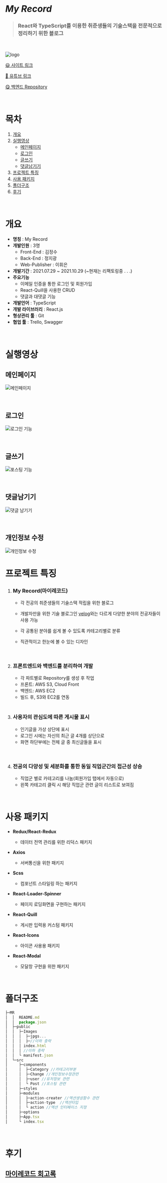 # _My Record_

> ### **React와 TypeScript를 이용한 취준생들의 기술스택을 전문적으로 정리하기 위한 블로그**

 <br/>

![logo](https://user-images.githubusercontent.com/68778883/139292377-573b3eb4-b7d7-409a-bff1-06187adc5789.png)

[&#128515; 사이트 링크](http://3.137.122.135:3000/)

[&#127909; 유튜브 링크](https://bit.ly/3D7JOnC)

[&#128523; 백엔드 Repository](https://github.com/Organization-MyRecord/server)

<br/>

# 목차

1. [개요](#개요)
2. [실행영상](#실행영상)
   - [메인페이지](#메인페이지)
   - [로그인](#로그인)
   - [글쓰기](#글쓰기)
   - [댓글남기기](#댓글남기기)
3. [프로젝트 특징](#프로젝트-특징)
4. [사용 패키지](#사용-패키지)
5. [폴더구조](#폴더구조)
6. [후기](#후기)

<br/>

# 개요

- **명칭** : My Record
- **개발인원** : 3명
  - Front-End : 김정수
  - Back-End : 정지광
  - Web-Publisher : 이휘은
- **개발기간** : 2021.07.29 ~ 2021.10.29 (~현재는 리팩토링중 . . .)
- **주요기능**
  - 이메일 인증을 통한 로그인 및 회원가입
  - React-Quill을 사용한 CRUD
  - 댓글과 대댓글 기능
- **개발언어** : TypeScript
- **개발 라이브러리** : React.js
- **형상관리 툴** : Git
- **협업 툴** : Trello, Swagger

<br/>

# 실행영상

## 메인페이지

![메인페이지](https://user-images.githubusercontent.com/68778883/139527562-b2522212-d5c4-41ac-80d5-b86fcb690115.gif)

<br/>

## 로그인

![로그인 기능](https://user-images.githubusercontent.com/68778883/139527742-6a0a5bd2-404f-4766-8b91-bf4c26fe9453.gif)

<br/>

## 글쓰기

![포스팅 기능](https://user-images.githubusercontent.com/68778883/139527786-bec41dcd-7fe4-4932-97eb-08f395e24a83.gif)

<br/>

## 댓글남기기

![댓글 남기기](https://user-images.githubusercontent.com/68778883/139527784-3976da9b-06f2-4f1a-8d6b-7a00e3aa6fd5.gif)

<br/>

## 개인정보 수정

![개인정보 수정](https://user-images.githubusercontent.com/68778883/139527783-0540a508-2309-4d7e-9b08-79132620b95e.gif)

# 프로젝트 특징

1. ### My Record(마이레코드)

   - 각 전공의 취준생들의 기술스택 적립을 위한 블로그
   - 개발자만을 위한 기술 블로그인 [velog](https://velog.io/)와는 다르게 다양한 분야의 전공자들이 사용 가능
   - 각 공통된 분야를 쉽게 볼 수 있도록 카테고리별로 분류
   - 직관적이고 한눈에 볼 수 있는 디자인

     <br/>

2. ### 프론트엔드와 백엔드를 분리하여 개발

   - 각 파트별로 Repository를 생성 후 작업
   - 프론트: AWS S3, Cloud Front
   - 백엔드: AWS EC2
   - 빌드 후, S3와 EC2를 연동

   <br/>

3. ### 사용자의 관심도에 따른 게시물 표시
   - 인기글을 가상 상단에 표시
   - 로그인 시에는 자신의 최근 글 4개를 상단으로
   - 화면 하단부에는 전체 글 중 최신글들을 표시

<br/>

4. ### 전공의 다양성 및 세분화를 통한 동일 직업군간의 접근성 상승
   - 직업군 별로 카테고리를 나눔(회원가입 탭에서 자동으로)
   - 왼쪽 카테고리 클릭 시 해당 직업군 관련 글이 리스트로 보여짐

<br/>

# 사용 패키지

- **Redux/React-Redux**
  - 데이터 전역 관리를 위한 리덕스 패키지
- **Axios**
  - 서버통신을 위한 패키지
- **Scss**
  - 컴포넌트 스타일링 하는 패키지
- **React-Loader-Spinner**
  - 페이지 로딩화면을 구현하는 패키지
- **React-Quill**
  - 게시판 입력용 커스텀 패키지
- **React-Icons**
  - 아이콘 사용용 패키지
- **React-Modal**

  - 모달창 구현을 위한 패키지

    <br/>

# 폴더구조

```javascript
├─MR
│  │  README.md
│  │  package.json
│  ├─public
│  │  ├─Images
│  │  │  ├─jpgs...
│  │  │  ├─//이하 중략
│  │  │ index.html
│  │  │ //이하 중략
│  │  └ manifest.json
│  └─src
│     ├─components
│     │  ├─Category //카테고리부분
│     │  ├─Change //개인정보수정관련
│     │  ├─user //유저정보 관련
│     │  └ Post //포스팅 관련
│     ├─styles
│     ├─modules
│     │  ├─action-creater //액션생성함수 관련
│     │  ├─action-type  //액션타입
│     │  └ action //액션 인터페이스 지정
│     ├─options
│     ├─App.tsx
│     └ index.tsx
```

<br/>

# 후기

## [마이레코드 회고록](https://sunpl13.tistory.com/22)
